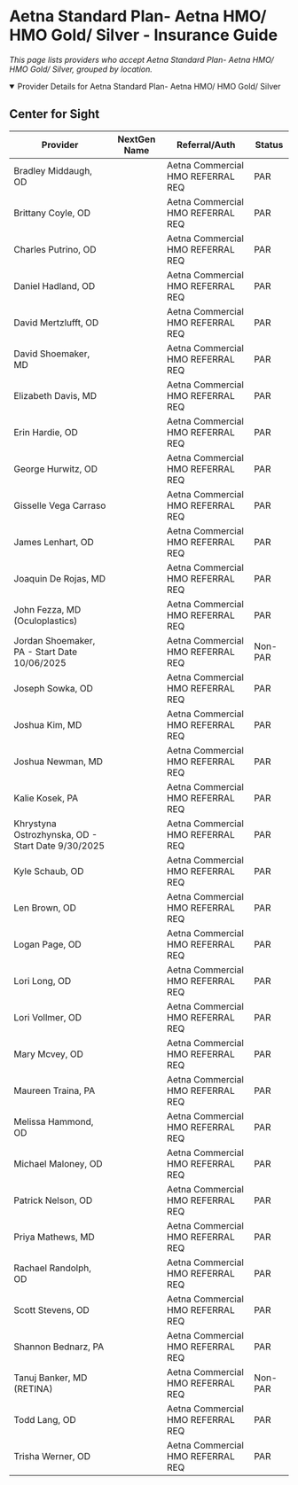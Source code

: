 # Aetna Standard Plan- Aetna HMO/ HMO Gold/ Silver - Insurance Guide

*This page lists providers who accept Aetna Standard Plan- Aetna HMO/ HMO Gold/ Silver, grouped by location.*

<details open><summary>Provider Details for Aetna Standard Plan- Aetna HMO/ HMO Gold/ Silver</summary>

## Center for Sight

| Provider | NextGen Name | Referral/Auth | Status |
|----------|-------------|--------------|--------|
| Bradley Middaugh, OD |  | Aetna Commercial HMO REFERRAL REQ | PAR |
| Brittany Coyle, OD |  | Aetna Commercial HMO REFERRAL REQ | PAR |
| Charles Putrino, OD |  | Aetna Commercial HMO REFERRAL REQ | PAR |
| Daniel Hadland, OD |  | Aetna Commercial HMO REFERRAL REQ | PAR |
| David Mertzlufft, OD |  | Aetna Commercial HMO REFERRAL REQ | PAR |
| David Shoemaker, MD |  | Aetna Commercial HMO REFERRAL REQ | PAR |
| Elizabeth Davis, MD |  | Aetna Commercial HMO REFERRAL REQ | PAR |
| Erin Hardie, OD |  | Aetna Commercial HMO REFERRAL REQ | PAR |
| George Hurwitz, OD |  | Aetna Commercial HMO REFERRAL REQ | PAR |
| Gisselle Vega Carraso |  | Aetna Commercial HMO REFERRAL REQ | PAR |
| James Lenhart, OD |  | Aetna Commercial HMO REFERRAL REQ | PAR |
| Joaquin De Rojas, MD |  | Aetna Commercial HMO REFERRAL REQ | PAR |
| John Fezza, MD (Oculoplastics) |  | Aetna Commercial HMO REFERRAL REQ | PAR |
| Jordan Shoemaker, PA - Start Date 10/06/2025 |  | Aetna Commercial HMO REFERRAL REQ | Non-PAR |
| Joseph Sowka, OD |  | Aetna Commercial HMO REFERRAL REQ | PAR |
| Joshua Kim, MD |  | Aetna Commercial HMO REFERRAL REQ | PAR |
| Joshua Newman, MD |  | Aetna Commercial HMO REFERRAL REQ | PAR |
| Kalie Kosek, PA |  | Aetna Commercial HMO REFERRAL REQ | PAR |
| Khrystyna Ostrozhynska, OD - Start Date 9/30/2025 |  | Aetna Commercial HMO REFERRAL REQ | PAR |
| Kyle Schaub, OD |  | Aetna Commercial HMO REFERRAL REQ | PAR |
| Len Brown, OD |  | Aetna Commercial HMO REFERRAL REQ | PAR |
| Logan Page, OD |  | Aetna Commercial HMO REFERRAL REQ | PAR |
| Lori Long, OD |  | Aetna Commercial HMO REFERRAL REQ | PAR |
| Lori Vollmer, OD |  | Aetna Commercial HMO REFERRAL REQ | PAR |
| Mary Mcvey, OD |  | Aetna Commercial HMO REFERRAL REQ | PAR |
| Maureen Traina, PA |  | Aetna Commercial HMO REFERRAL REQ | PAR |
| Melissa Hammond, OD |  | Aetna Commercial HMO REFERRAL REQ | PAR |
| Michael Maloney, OD |  | Aetna Commercial HMO REFERRAL REQ | PAR |
| Patrick Nelson, OD |  | Aetna Commercial HMO REFERRAL REQ | PAR |
| Priya Mathews, MD |  | Aetna Commercial HMO REFERRAL REQ | PAR |
| Rachael Randolph, OD |  | Aetna Commercial HMO REFERRAL REQ | PAR |
| Scott Stevens, OD |  | Aetna Commercial HMO REFERRAL REQ | PAR |
| Shannon Bednarz, PA |  | Aetna Commercial HMO REFERRAL REQ | PAR |
| Tanuj Banker, MD (RETINA) |  | Aetna Commercial HMO REFERRAL REQ | Non-PAR |
| Todd Lang, OD |  | Aetna Commercial HMO REFERRAL REQ | PAR |
| Trisha Werner, OD |  | Aetna Commercial HMO REFERRAL REQ | PAR |

</details>


